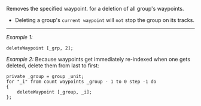 Removes the specified waypoint.
 for a deletion of all group's waypoints.
* Deleting a group's `current waypoint` will `not` stop the group on its tracks.


---
*Example 1:*
```sqf
deleteWaypoint [_grp, 2];
```

*Example 2:*
Because waypoints get immediately re-indexed when one gets deleted, delete them from last to first:

```sqf
private _group = group _unit;
for "_i" from count waypoints _group - 1 to 0 step -1 do
{
	deleteWaypoint [_group, _i];
};
```